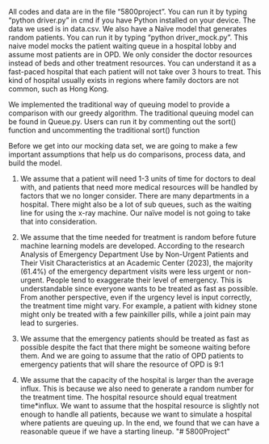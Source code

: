 All codes and data are in the file “5800project”. You can run it by typing “python driver.py” in cmd if you have Python installed on your device. 
The data we used is in data.csv. 
We also have a Naïve model that generates random patients. You can run it by typing “python driver_mock.py”. 
This naive model mocks the patient waiting queue in a hospital lobby and assume most patients are in OPD. 
We only consider the doctor resources instead of beds and other treatment resources. 
You can understand it as a fast-paced hospital that each patient will not take over 3 hours to treat. 
This kind of hospital usually exists in regions where family doctors are not common, such as Hong Kong. 

We implemented the traditional way of queuing model to provide a comparison with our greedy algorithm. The traditional queuing model can be found in Queue.py. 
Users can run it by commenting out the sort() function and uncommenting the traditional sort() function

Before we get into our mocking data set, we are going to make a few important assumptions that help us do comparisons, process data, and build the model.

1. We assume that a patient will need 1-3 units of time for doctors to deal with, and patients that need more medical resources will be handled by factors that we no 
longer consider. There are many departments in a hospital. There might also be a lot of sub queues, such as the waiting line for using the x-ray machine. Our naïve 
model is not going to take that into consideration. 

2. We assume that the time needed for treatment is random before future machine learning models are developed. According to the research Analysis of Emergency 
Department Use by Non-Urgent Patients and Their Visit Characteristics at an Academic Center (2023), the majority (61.4%) of the emergency department visits were less 
urgent or non-urgent. People tend to exaggerate their level of emergency. This is understandable since everyone wants to be treated as fast as possible. From another 
perspective, even if the urgency level is input correctly, the treatment time might vary. For example, a patient with kidney stone might only be treated with a few 
painkiller pills, while a joint pain may lead to surgeries.

3. We assume that the emergency patients should be treated as fast as possible despite the fact that there might be someone waiting before them. And we are going to 
assume that the ratio of OPD patients to emergency patients that will share the resource of OPD is 9:1

4. We assume that the capacity of the hospital is larger than the average influx. This is because we also need to generate a random number for the treatment time. 
The hospital resource should equal treatment time*influx. We want to assume that the hospital resource is slightly not enough to handle all patients, because we want 
to simulate a hospital where patients are queuing up. In the end, we found that we can have a reasonable queue if we have a starting lineup.
"# 5800Project" 
